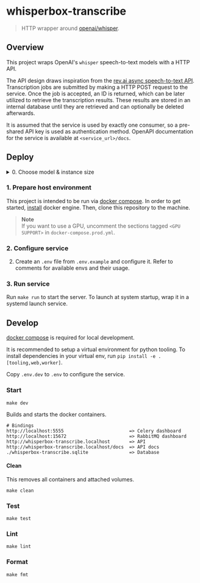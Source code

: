 # whisperbox-transcribe 

> HTTP wrapper around [openai/whisper](https://github.com/openai/whisper).

## Overview

This project wraps OpenAI's `whisper` speech-to-text models with a HTTP API.

The API design draws inspiration from the [rev.ai async speech-to-text API](https://docs.rev.ai/api/asynchronous/get-started/). Transcription jobs are submitted by making a HTTP POST request to the service. Once the job is accepted, an ID is returned, which can be later utilized to retrieve the transcription results. These results are stored in an internal database until they are retrieved and can optionally be deleted afterwards.

It is assumed that the service is used by exactly one consumer, so a pre-shared API key is used as authentication method. OpenAPI documentation for the service is available at `<service_url>/docs`.

## Deploy

<details>
<summary>0. Choose model & instance size</summary>
Whisper offers a range of models in [different sizes](https://github.com/openai/whisper#available-models-and-languages). The model size affects factors such as accuracy, resource usage, and transcription speed. Smaller models are generally faster and consume fewer resources, but they may be less accurate, especially when working with non-English languages or translation tasks.

Whisper supports inference on both CPU and GPU, and this project includes slightly modified Docker Compose configurations to enable both options. CPU inference is slower but usually more cost-effective for hosting purposes. CPU inference performance typically scales well with the CPU speed.

When selecting an instance for your application, it's important to consider the disk size. Media files need to be downloaded before they can be transcribed, so the disk must have sufficient free space to accommodate them.

As a starting point, the "small" model can run on a 4GB Digital Ocean droplet with, achieving approximately a 1-2x speed-up over to the original audio length when transcribing.
</details>

### 1. Prepare host environment

This project is intended to be run via [docker compose](https://docs.docker.com/compose/). In order to get started, [install](https://docs.docker.com/engine/install/) docker engine. Then, clone this repository to the machine.

 > **Note**  
 > If you want to use a GPU, uncomment the sections tagged `<GPU SUPPORT>` in `docker-compose.prod.yml`.

### 2. Configure service

2. Create an `.env` file from `.env.example` and configure it. Refer to comments for available envs and their usage.

### 3. Run service

Run `make run` to start the server. To launch at system startup, wrap it in a systemd launch service.

## Develop

[docker compose](https://docs.docker.com/get-started/08_using_compose/) is required for local development.

It is recommended to setup a virtual environment for python tooling. To install dependencies in your virtual env, run `pip install -e .[tooling,web,worker]`.

Copy `.env.dev` to `.env` to configure the service.

### Start

```
make dev
```

Builds and starts the docker containers.

```
# Bindings
http://localhost:5555                        => Celery dashboard
http://localhost:15672                       => RabbitMQ dashboard
http://whisperbox-transcribe.localhost       => API
http://whisperbox-transcribe.localhost/docs  => API docs
./whisperbox-transcribe.sqlite               => Database
```

#### Clean

This removes all containers and attached volumes.

```
make clean
```

### Test

```
make test
```

### Lint

```
make lint
```

### Format

```
make fmt
```
